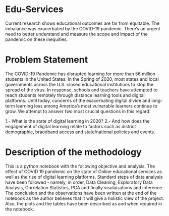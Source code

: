# Edu-Services

Current research shows educational outcomes are far from equitable. The imbalance was exacerbated by the COVID-19 pandemic. There’s an urgent need to better understand and measure the scope and impact of the pandemic on these inequities.

# Problem Statement

The COVID-19 Pandemic has disrupted learning for more than 56 million students in the United States. In the Spring of 2020, most states and local governments across the U.S. closed educational institutions to stop the spread of the virus. In response, schools and  teachers have attempted to reach students remotely through distance learning tools and digital platforms. Until today, concerns of the exacerbating digital divide and long-term learning loss among America’s most vulnerable learners continue to grow. We attempt to answer two most crucial questions in this regard:

1.- What is the state of digital learning in 2020?
2.- And how does the engagement of digital learning relate to factors such as district demographic, braodband access and state/national policies and events.

# Description of the methodology
This is a python notebook with the following objective and analysis.
The effect of COVID 19 pandemic on the state of Online educational services as well as the rise of digital learning platforms.
Standard steps of data analysis have been followed - namely, in order, Data Cleaning, Exploratory Data Analysis, Correlation Statistics, PCA and finally visulaizations and inference.
The conclusion and the observations have been written at the end of the notebook as the author believes that it will give a holistic view of the project.
Also, the plots and the tables have been described as and when required in the notebook.




